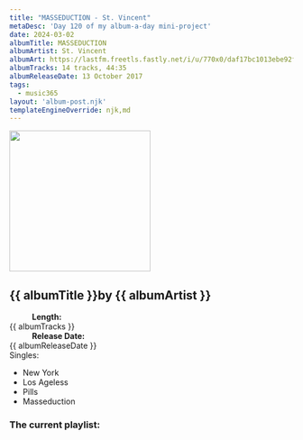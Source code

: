 ```yaml
---
title: "MASSEDUCTION - St. Vincent"
metaDesc: 'Day 120 of my album-a-day mini-project'
date: 2024-03-02
albumTitle: MASSEDUCTION
albumArtist: St. Vincent
albumArt: https://lastfm.freetls.fastly.net/i/u/770x0/daf17bc1013ebe92f8f2b230bfbd5b5e.jpg#daf17bc1013ebe92f8f2b230bfbd5b5e
albumTracks: 14 tracks, 44:35
albumReleaseDate: 13 October 2017
tags:
  - music365
layout: 'album-post.njk'
templateEngineOverride: njk,md
---
```

<aside class="album-profile">
  <div class="album-profile__image">
    <img class="album-image" width="250" height="250" crossorigin="anonymous" src="{{ albumArt }}"/>
  </div>
  <div class="aside__content">
    <h1><strong>{{ albumTitle }}</strong>by {{ albumArtist }}</h1>
    <dl>
      <div>
        <dd><strong>Length:</strong></dd>
        <dt>{{ albumTracks }}</dt>
      </div>
      <div>
        <dd><strong>Release Date:</strong></dd>
        <dt>{{ albumReleaseDate }}</dt>
      </div>
      <div class="singles">
        <span>Singles:</span>
        <ul>
          <li>New York</li>
          <li>Los Ageless</li>
          <li>Pills</li>
          <li>Masseduction</li>
        </ul>
      </div>
    </dl>
    <div class="color-grid">
      <div class="color-grid__container">
					<span class="color color--1"></span>
					<span class="color color--2"></span>
					<span class="color color--3"></span>
      </div>
    </div>
  </div>
</aside>



### The current playlist:
